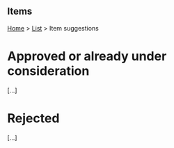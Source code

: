 Items
-----

[Home](../../README.md) > [List](list.md) > Item suggestions

# Approved or already under consideration

[...]

# Rejected

[...]
